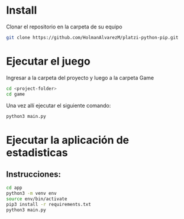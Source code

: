 # Install

Clonar el repositorio en la carpeta de su equipo
```sh
git clone https://github.com/HolmanAlvarezM/platzi-python-pip.git
```

# Ejecutar el juego

Ingresar a la carpeta del proyecto y luego a la carpeta Game
```sh
cd <project-folder>
cd game
```

Una vez allí ejecutar el siguiente comando:
```sh
python3 main.py
```
# Ejecutar la aplicación de estadisticas

## Instrucciones:
```sh
cd app
python3 -m venv env
source env/bin/activate
pip3 install -r requirements.txt
python3 main.py
```